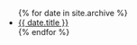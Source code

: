 <ul>
  {% for date in site.archive %}
    <li>
      <a href="{{ date.url }}">{{ date.title }}</a>
    </li>
  {% endfor %}
</ul>